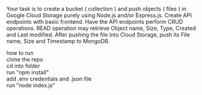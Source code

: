 Your task is to create a bucket ( collection ) and push objects ( files ) in Google Cloud Storage purely using Node.js and/or Express.js. Create API endpoints with basic frontend. Have the API endpoints perform CRUD operations. READ operation may retrieve Object name, Size, Type, Created and Last modified. After pushing the file into Cloud Storage, push its File name, Size and Timestamp to MongoDB.

how to run <br>
clone the repo <br>
cd into folder<br>
run "npm install" <br>
add .env credentials and .json file <br>
run "node index.js"
